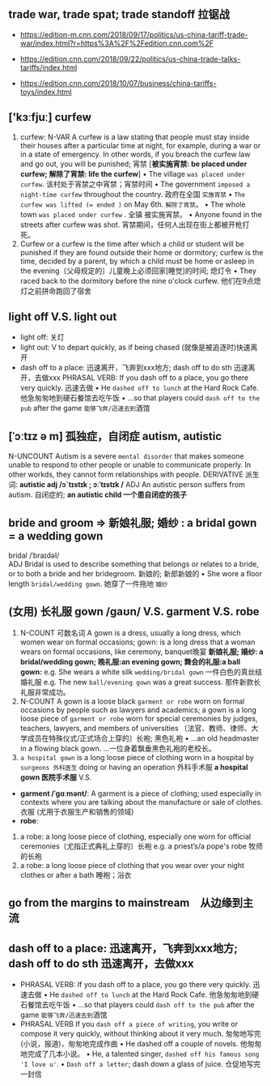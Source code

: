 ## trade war, trade spat; trade standoff 拉锯战
* https://edition-m.cnn.com/2018/09/17/politics/us-china-tariff-trade-war/index.html?r=https%3A%2F%2Fedition.cnn.com%2F

* https://edition.cnn.com/2018/09/22/politics/us-china-trade-talks-tariffs/index.html

* https://edition.cnn.com/2018/10/07/business/china-tariffs-toys/index.html


##  ['kɜːfjuː] curfew
1. curfew:  N-VAR A curfew is a law stating that people must stay inside their houses after a particular time at night, for example, during a war or in a state of emergency. In other words, if you breach the curfew law and go out, you will be punished;  宵禁  [**被实施宵禁: be placed under curfew; 解除了宵禁: life the curfew**]
• The village `was placed under curfew`.  该村处于宵禁之中宵禁；宵禁时间
• The government `imposed a night-time curfew` throughout the country. 政府在全国 `实施宵禁`
• `The curfew was lifted (= ended )` on May 6th.  `解除了宵禁`。
• The whole town `was placed under curfew` . 全镇 被实施宵禁。
• Anyone found in the streets after curfew was shot. 宵禁期间，任何人出现在街上都被开枪打死。
2. Curfew or a curfew is the time after which a child or student will be punished if they are found outside their home or dormitory; curfew is the time, decided by a parent, by which a child must be home or asleep in the evening〔父母规定的〕儿童晚上必须回家[睡觉]的时间; 熄灯令
•  They raced back to the dormitory before the nine o'clock curfew.  他们在9点熄灯之前拼命跑回了宿舍

## light off V.S.  light out
* light off: 关灯
* light out: V to depart quickly, as if being chased (就像是被追逐时)快速离开
* dash off to a place: 迅速离开，飞奔到xxx地方; dash off to do sth 迅速离开，去做xxx
 PHRASAL VERB: If you dash off to a place, you go there very quickly. 迅速去做
• He `dashed off to lunch` at the Hard Rock Cafe.  他急匆匆地到硬石餐馆去吃午饭
• ...so that players could `dash off to the pub` after the game ``能够飞奔/迅速去到``酒馆

## [ˈɔːtɪz ə m] 孤独症，自闭症 autism, autistic
N-UNCOUNT Autism is a severe `mental disorder` that makes someone unable to respond to other people or unable to communicate properly. In other workds, they cannot form relationships with people.
DERIVATIVE 派生词: **autistic adj /ɔˋtɪstɪk ; ɔːˈtɪstɪk /**
ADJ An autistic person suffers from autism. 自闭症的;
**an autistic child 一个患自闭症的孩子**

## bride and groom => 新娘礼服; 婚纱 : a bridal gown = a wedding gown
bridal /ˈbraɪdəl/  
ADJ Bridal is used to describe something that belongs or relates to a bride, or to both a bride and her bridegroom. 新娘的; 新郎新娘的
•  She wore a floor length `bridal/wedding gown`.  她穿了一件拖地 `婚纱`

## (女用) 长礼服 gown /ɡaʊn/ V.S. garment V.S. robe
1. N-COUNT 可数名词 A gown is a dress, usually a long dress, which women wear on formal occasions; gown: is a long dress that a woman wears on formal occasions, like ceremony, banquet晚宴
**新娘礼服; 婚纱: a bridal/wedding gown; 晚礼服:an evening gown; 舞会的礼服:a ball gown:**
e.g. She wears a white silk `wedding/bridal gown` 一件白色的真丝结婚礼服
e.g. The new `ball/evening gown` was a great success. 那件新款长礼服非常成功。
2. N-COUNT A gown is a loose black `garment or robe` worn on formal occasions by people such as lawyers and academics; a gown is a long loose piece of `garment or robe` worn for special ceremonies by judges, teachers, lawyers, and members of universities 〔法官、教师、律师、大学成员在特殊仪式/正式场合上穿的〕长袍; 黑色礼袍
•  ...an old headmaster in a flowing black gown.  …一位身着飘垂黑色礼袍的老校长。
3. `a hospital gown` is a long loose piece of clothing worn in a hospital by `surgeons 外科医生` doing or having an operation 外科手术服  **a hospital gown 医院手术服**
V.S.
* **garment /ˈɡɑːmənt/**: A garment is a piece of clothing; used especially in contexts where you are talking about the manufacture or sale of clothes. 衣服 (尤用于衣服生产和销售的领域)
* **robe**:
1. a robe: a long loose piece of clothing, especially one worn for official ceremonies〔尤指正式典礼上穿的〕长袍 e.g. a priest’s/a pope's robe 牧师的长袍  
2. a robe: a long loose piece of clothing that you wear over your night clothes or after a bath 睡袍；浴衣

## go from the margins to mainstream　从边缘到主流

## dash off to a place: 迅速离开，飞奔到xxx地方; dash off to do sth 迅速离开，去做xxx
* PHRASAL VERB: If you dash off to a place, you go there very quickly. 迅速去做
• He `dashed off to lunch` at the Hard Rock Cafe.  他急匆匆地到硬石餐馆去吃午饭
• ...so that players could `dash off to the pub` after the game ``能够飞奔/迅速去到``酒馆
* PHRASAL VERB If you `dash off a piece of writing`, you write or compose it very quickly, without thinking about it very much. 匆匆地写完(小说，报道)，匆匆地完成作曲
•  He dashed off a couple of novels. 他匆匆地完成了几本小说。
•  He, a talented singer, `dashed off his famous song 'I love u'`.
•  `Dash off a letter`; dash down a glass of juice. 仓促地写完一封信
